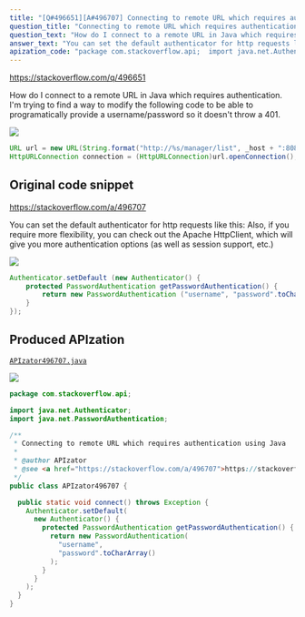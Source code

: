 ```yaml
---
title: "[Q#496651][A#496707] Connecting to remote URL which requires authentication using Java"
question_title: "Connecting to remote URL which requires authentication using Java"
question_text: "How do I connect to a remote URL in Java which requires authentication. I'm trying to find a way to modify the following code to be able to programatically provide a username/password so it doesn't throw a 401."
answer_text: "You can set the default authenticator for http requests like this: Also, if you require more flexibility, you can check out the Apache HttpClient, which will give you more authentication options (as well as session support, etc.)"
apization_code: "package com.stackoverflow.api;  import java.net.Authenticator; import java.net.PasswordAuthentication;  /**  * Connecting to remote URL which requires authentication using Java  *  * @author APIzator  * @see <a href=\"https://stackoverflow.com/a/496707\">https://stackoverflow.com/a/496707</a>  */ public class APIzator496707 {    public static void connect() throws Exception {     Authenticator.setDefault(       new Authenticator() {         protected PasswordAuthentication getPasswordAuthentication() {           return new PasswordAuthentication(             \"username\",             \"password\".toCharArray()           );         }       }     );   } }"
---
```


https://stackoverflow.com/q/496651

How do I connect to a remote URL in Java which requires authentication. I&#x27;m trying to find a way to modify the following code to be able to programatically provide a username/password so it doesn&#x27;t throw a 401.


<div class="code-logo"><img src="/stackoverflow.png" /></div>

```java
URL url = new URL(String.format("http://%s/manager/list", _host + ":8080"));
HttpURLConnection connection = (HttpURLConnection)url.openConnection();
```


## Original code snippet

https://stackoverflow.com/a/496707

You can set the default authenticator for http requests like this:
Also, if you require more flexibility, you can check out the Apache HttpClient, which will give you more authentication options (as well as session support, etc.)

<div class="code-logo"><img src="/stackoverflow.png" /></div>

```java
Authenticator.setDefault (new Authenticator() {
    protected PasswordAuthentication getPasswordAuthentication() {
        return new PasswordAuthentication ("username", "password".toCharArray());
    }
});
```

## Produced APIzation

[`APIzator496707.java`](https://github.com/pasqualesalza/apization-temp/raw/main/data/search/APIzator496707.java)

<div class="code-logo"><img src="/apizator.png" /></div>

```java
package com.stackoverflow.api;

import java.net.Authenticator;
import java.net.PasswordAuthentication;

/**
 * Connecting to remote URL which requires authentication using Java
 *
 * @author APIzator
 * @see <a href="https://stackoverflow.com/a/496707">https://stackoverflow.com/a/496707</a>
 */
public class APIzator496707 {

  public static void connect() throws Exception {
    Authenticator.setDefault(
      new Authenticator() {
        protected PasswordAuthentication getPasswordAuthentication() {
          return new PasswordAuthentication(
            "username",
            "password".toCharArray()
          );
        }
      }
    );
  }
}

```